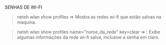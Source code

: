 SENHAS DE WI-FI
>netsh wlan show profiles ⇒  Mostra as redes wi-fi que estão salvas na maquina.

>netsh wlan show profiles name="nome_da_rede" key=clear ⇒  : Exibe algumas informações da rede wi-fi salva, inclusive a senha em claro.
